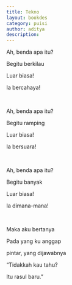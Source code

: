 ```yaml
---
title: Tekno
layout: bookdes
category: puisi
author: aditya
description: 
---
```


Ah, benda apa itu?

Begitu berkilau

Luar biasa!

Ia bercahaya!

<br>

Ah, benda apa itu?

Begitu ramping

Luar biasa!

Ia bersuara!

<br>

Ah, benda apa itu?

Begitu  banyak

Luar biasa!

Ia dimana-mana!

<br>

Maka aku bertanya

Pada yang ku anggap 

pintar, yang dijawabnya

“Tidakkah kau tahu?

Itu rasul baru.”
